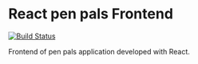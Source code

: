 # React pen pals Frontend
[![Build Status](https://travis-ci.org/stephane-monnot/penpals-frontend.svg?branch=master)](https://travis-ci.org/stephane-monnot/penpals-frontend)

Frontend of pen pals application developed with React.
